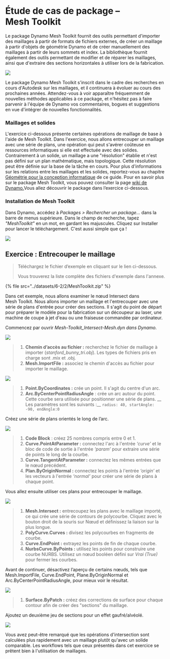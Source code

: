 # Étude de cas de package – Mesh Toolkit

Le package Dynamo Mesh Toolkit fournit des outils permettant d'importer des maillages à partir de formats de fichiers externes, de créer un maillage à partir d'objets de géométrie Dynamo et de créer manuellement des maillages à partir de leurs sommets et index. La bibliothèque fournit également des outils permettant de modifier et de réparer les maillages, ainsi que d'extraire des sections horizontales à utiliser lors de la fabrication.

![](<../images/6-2/2/meshToolkit case study 01.jpg>)

Le package Dynamo Mesh Toolkit s'inscrit dans le cadre des recherches en cours d'Autodesk sur les maillages, et il continuera à évoluer au cours des prochaines années. Attendez-vous à voir apparaître fréquemment de nouvelles méthodes applicables à ce package, et n'hésitez pas à faire parvenir à l'équipe de Dynamo vos commentaires, bogues et suggestions en vue d'intégrer de nouvelles fonctionnalités.

### Maillages et solides

L'exercice ci-dessous présente certaines opérations de maillage de base à l'aide de Mesh Toolkit. Dans l'exercice, nous allons entrecouper un maillage avec une série de plans, une opération qui peut s'avérer coûteuse en ressources informatiques si elle est effectuée avec des solides. Contrairement à un solide, un maillage a une "résolution" établie et n'est pas défini sur un plan mathématique, mais topologique. Cette résolution peut être définie sur la base de la tâche en cours. Pour plus d'informations sur les relations entre les maillages et les solides, reportez-vous au chapitre [Géométrie pour la conception informatique](../../a-closer-look-at-dynamo-essential-nodes-and-concepts/5\_geometry-for-computational-design/) de ce guide. Pour en savoir plus sur le package Mesh Toolkit, vous pouvez consulter la page [wiki de Dynamo.](https://github.com/DynamoDS/Dynamo/wiki/Dynamo-Mesh-Toolkit)Vous allez découvrir le package dans l’exercice ci-dessous.

### Installation de Mesh Toolkit

Dans Dynamo, accédez à _Packages > Rechercher un package..._ dans la barre de menus supérieure. Dans le champ de recherche, tapez _"MeshToolkit"_ en un mot, en gardant les majuscules. Cliquez sur Installer pour lancer le téléchargement. C'est aussi simple que ça !

![](<../images/6-2/2/meshToolkit case study - install package.jpg>)

## Exercice : Entrecouper le maillage

> Téléchargez le fichier d’exemple en cliquant sur le lien ci-dessous.
>
> Vous trouverez la liste complète des fichiers d'exemple dans l'annexe.

{% file src="../datasets/6-2/2/MeshToolkit.zip" %}

Dans cet exemple, nous allons examiner le nœud Intersect dans Mesh Toolkit. Nous allons importer un maillage et l'entrecouper avec une série de plans d'entrée pour créer des sections. Il s'agit du point de départ pour préparer le modèle pour la fabrication sur un découpeur au laser, une machine de coupe à jet d'eau ou une fraiseuse commandée par ordinateur.

Commencez par ouvrir _Mesh-Toolkit\_Intersect-Mesh.dyn dans Dynamo._

![](<../images/6-2/2/meshToolkit case study - exercise 01.jpg>)

> 1. **Chemin d’accès au fichier :** recherchez le fichier de maillage à importer (_stanford\_bunny\_tri.obj_). Les types de fichiers pris en charge sont .mix et .obj.
> 2. **Mesh.ImportFile :** associez le chemin d'accès au fichier pour importer le maillage.

![](<../images/6-2/2/meshToolkit case study - exercise 02.jpg>)

> 1. **Point.ByCoordinates :** crée un point. Il s'agit du centre d'un arc.
> 2. **Arc.ByCenterPointRadiusAngle** : crée un arc autour du point. Cette courbe sera utilisée pour positionner une série de plans. \_\_ Les paramètres sont les suivants :\_\_ `radius: 40, startAngle: -90, endAngle:0`

Créez une série de plans orientés le long de l’arc.

![](<../images/6-2/2/meshToolkit case study - exercise 03.jpg>)

> 1. **Code Block** : créez 25 nombres compris entre 0 et 1.
> 2. **Curve.PointAtParameter :** connectez l'arc à l'entrée _‘curve’_ et le bloc de code de sortie à l'entrée _‘param’_ pour extraire une série de points le long de la courbe.
> 3. **Curve.TangentAtParameter :** connectez les mêmes entrées que le nœud précédent.
> 4. **Plan.ByOriginNormal :** connectez les points à l'entrée _‘origin’_ et les vecteurs à l'entrée _‘normal’_ pour créer une série de plans à chaque point.

Vous allez ensuite utiliser ces plans pour entrecouper le maillage.

![](<../images/6-2/2/meshToolkit case study - exercise 04.jpg>)

> 1. **Mesh.Intersect :** entrecoupez les plans avec le maillage importé, ce qui crée une série de contours de polycourbe. Cliquez avec le bouton droit de la souris sur Nœud et définissez la liaison sur la plus longue.
> 2. **PolyCurve.Curves :** divisez les polycourbes en fragments de courbe.
> 3. **Curve.EndPoint :** extrayez les points de fin de chaque courbe.
> 4. **NurbsCurve.ByPoints :** utilisez les points pour construire une courbe NURBS. Utilisez un nœud booléen défini sur _Vrai (True)_ pour fermer les courbes.

Avant de continuer, désactivez l’aperçu de certains nœuds, tels que Mesh.ImportFile, Curve.EndPoint, Plane.ByOriginNormal et Arc.ByCenterPointRadiusAngle, pour mieux voir le résultat.

![](<../images/6-2/2/meshToolkit case study - exercise 05.jpg>)

> 1. **Surface.ByPatch :** créez des corrections de surface pour chaque contour afin de créer des "sections" du maillage.

Ajoutez un deuxième jeu de sections pour un effet gaufré/alvéolé.

![](<../images/6-2/2/meshToolkit case study - exercise 06.jpg>)

Vous avez peut-être remarqué que les opérations d'intersection sont calculées plus rapidement avec un maillage plutôt qu'avec un solide comparable. Les workflows tels que ceux présentés dans cet exercice se prêtent bien à l'utilisation de maillages.
